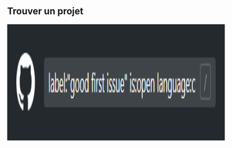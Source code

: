 ## Trouver un projet

<html>
  <div>
    <img class="centeredImage" src="images/goodFirstIssueLabel.png" width="1600" height="270" />
  </div>
</html>
